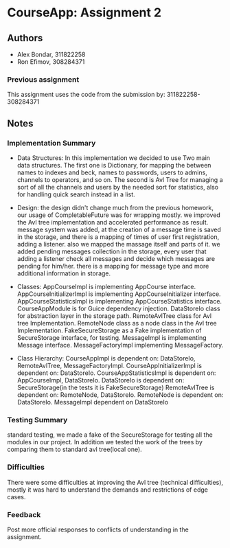 # CourseApp: Assignment 2

## Authors
* Alex Bondar, 311822258
* Ron Efimov, 308284371

### Previous assignment
This assignment uses the code from the submission by: 311822258-308284371


## Notes

### Implementation Summary
* Data Structures: In this implementation we decided to use Two main data structures.
    The first one is Dictionary, for mapping the between names to indexes and beck,
    names to passwords, users to admins, channels to operators, and so on.
    The second is Avl Tree for managing a sort of all the channels and users
    by the needed sort for statistics, also for handling quick search instead in a list.

* Design:
    the design didn't change much from the previous homework, our usage of CompletableFuture
    was for wrapping mostly.
    we improved the Avl tree implementation and accelerated performance as result.
    message system was added, at the creation of a message time is saved in the storage,
    and there is a mapping of times of user first registration, adding a listener.
    also we mapped the massage itself and parts of it.
    we added pending messages collection in the storage, every user that adding a listener
    check all messages and decide which messages are pending for him/her.
    there is a mapping for message type and more additional information in storage.

* Classes: AppCourseImpl is implementing AppCourse interface.
AppCourseInitializerImpl is implementing AppCourseInitializer interface.
AppCourseStatisticsImpl is implementing AppCourseStatistics interface.
CourseAppModule is for Guice dependency injection.
DataStoreIo class for abstraction layer in the storage path.
RemoteAvlTree class for Avl tree Implementation.
RemoteNode class as a node class in the Avl tree Implementation.
FakeSecureStorage as a Fake implementation of SecureStorage interface, for testing.
MessageImpl is implementing Message interface.
MessageFactoryImpl implementing MessageFactory.

* Class Hierarchy: CourseAppImpl is dependent on: DataStoreIo, RemoteAvlTree, MessageFactoryImpl.
 CourseAppInitializerImpl is dependent on: DataStoreIo.
 CourseAppStatisticsImpl is dependent on: AppCourseImpl, DataStoreIo.
 DataStoreIo is dependent on: SecureStorage(in the tests it is FakeSecureStorage)
 RemoteAvlTree is dependent on: RemoteNode, DataStoreIo.
 RemoteNode is dependent on: DataStoreIo.
 MessageImpl dependent on DataStoreIo



### Testing Summary
standard testing, we made a fake of the SecureStorage for testing all the modules in our project.
In addition we tested the work of the trees by comparing them to standard avl tree(local one).

### Difficulties
There were some difficulties at improving the Avl tree (technical difficulties),
mostly it was hard to understand the demands and restrictions of edge cases.

### Feedback
Post more official responses to conflicts of understanding in the assignment.